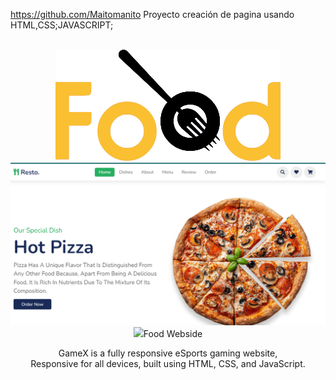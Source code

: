 https://github.com/Maitomanito
Proyecto creación de pagina usando HTML,CSS;JAVASCRIPT;

<div align="center">
    <br />
  
  <img src="./image/logo.png" />
<img src="./imagen2/readme1.png" />
<img src="./imagen2/readme2.png>

  <h2 align="center">Food Webside</h2>

  GameX is a fully responsive eSports gaming website, <br />Responsive for all devices, built using HTML, CSS, and JavaScript.

  

</div>